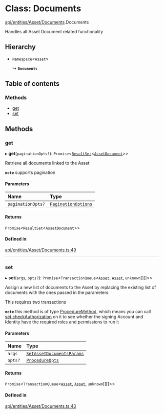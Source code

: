 # Class: Documents

[api/entities/Asset/Documents](../wiki/api.entities.Asset.Documents).Documents

Handles all Asset Document related functionality

## Hierarchy

- `Namespace`<[`Asset`](../wiki/api.entities.Asset.Asset)\>

  ↳ **`Documents`**

## Table of contents

### Methods

- [get](../wiki/api.entities.Asset.Documents.Documents#get)
- [set](../wiki/api.entities.Asset.Documents.Documents#set)

## Methods

### get

▸ **get**(`paginationOpts?`): `Promise`<[`ResultSet`](../wiki/types.ResultSet)<[`AssetDocument`](../wiki/types.AssetDocument)\>\>

Retrieve all documents linked to the Asset

**`note`** supports pagination

#### Parameters

| Name | Type |
| :------ | :------ |
| `paginationOpts?` | [`PaginationOptions`](../wiki/types.PaginationOptions) |

#### Returns

`Promise`<[`ResultSet`](../wiki/types.ResultSet)<[`AssetDocument`](../wiki/types.AssetDocument)\>\>

#### Defined in

[api/entities/Asset/Documents.ts:49](https://github.com/PolymathNetwork/polymesh-sdk/blob/c6fe1be3/src/api/entities/Asset/Documents.ts#L49)

___

### set

▸ **set**(`args`, `opts?`): `Promise`<`TransactionQueue`<[`Asset`](../wiki/api.entities.Asset.Asset), [`Asset`](../wiki/api.entities.Asset.Asset), `unknown`[][]\>\>

Assign a new list of documents to the Asset by replacing the existing list of documents with the ones passed in the parameters

This requires two transactions

**`note`** this method is of type [ProcedureMethod](../wiki/types.ProcedureMethod), which means you can call [set.checkAuthorization](../wiki/types.ProcedureMethod#checkauthorization)
  on it to see whether the signing Account and Identity have the required roles and permissions to run it

#### Parameters

| Name | Type |
| :------ | :------ |
| `args` | [`SetAssetDocumentsParams`](../wiki/types.SetAssetDocumentsParams) |
| `opts?` | [`ProcedureOpts`](../wiki/types.ProcedureOpts) |

#### Returns

`Promise`<`TransactionQueue`<[`Asset`](../wiki/api.entities.Asset.Asset), [`Asset`](../wiki/api.entities.Asset.Asset), `unknown`[][]\>\>

#### Defined in

[api/entities/Asset/Documents.ts:40](https://github.com/PolymathNetwork/polymesh-sdk/blob/c6fe1be3/src/api/entities/Asset/Documents.ts#L40)
